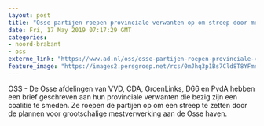```yaml
---
layout: post
title: "Osse partijen roepen provinciale verwanten op om streep door mestfabriek te zetten"
date: Fri, 17 May 2019 07:17:29 GMT
categories: 
- noord-brabant 
- oss 
externe_link: "https://www.ad.nl/oss/osse-partijen-roepen-provinciale-verwanten-op-om-streep-door-mestfabriek-te-zetten~aadf51fb/"
feature_image: "https://images2.persgroep.net/rcs/0mJhq3p1Bs7Cld8T8YFmnZvYTdw/diocontent/120434638/_fitwidth/400/?appId=21791a8992982cd8da851550a453bd7f&quality=0.7"
---
```


OSS - De Osse afdelingen van VVD, CDA, GroenLinks, D66 en PvdA hebben een brief geschreven aan hun provinciale verwanten die bezig zijn een coalitie te smeden. Ze roepen de partijen op om een streep te zetten door de plannen voor grootschalige mestverwerking aan de Osse haven.

